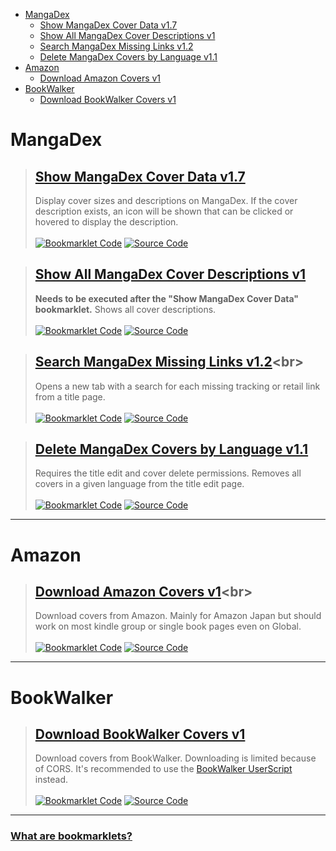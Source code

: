 [Bookmarklet Code]: https://img.shields.io/badge/Bookmarklet%20Code-b5e853?style=for-the-badge
[Source Code]: https://img.shields.io/badge/Source%20Code-3c3c3c?style=for-the-badge

- [MangaDex](#mangadex)
	- [Show MangaDex Cover Data v1.7](#show-mangadex-cover-data-v17)
	- [Show All MangaDex Cover Descriptions v1](#show-all-mangadex-cover-descriptions-v1)
	- [Search MangaDex Missing Links v1.2](#search-mangadex-missing-links-v12)
	- [Delete MangaDex Covers by Language v1.1](#delete-mangadex-covers-by-language-v11)
- [Amazon](#amazon)
	- [Download Amazon Covers v1](#download-amazon-covers-v1)
- [BookWalker](#bookwalker)
	- [Download BookWalker Covers v1](#download-bookwalker-covers-v1)

# MangaDex
> ## [Show MangaDex Cover Data v1.7](javascript:void%20function(){function%20t(t,e,r=0){const%20o=t.match(e);if(o%26%26o[r])return%20o[r]}function%20e(t,e=100){const%20r=[...t],o=[];for(;r.length;)o.push(r.splice(0,e));return%20o}(function(){if(!/mangadex\..*/.test(window.location.hostname))return;const%20r=[],o={},s={},n={manga:[],cover:[]};if(document.querySelectorAll(%22img,%20div%22).forEach((e=%3E{const%20n=e.src||e.style.getPropertyValue(%22background-image%22);if(!/\/covers\/+[-0-9a-f]{20,}\/+[-0-9a-f]{20,}[^/]+(%3F:[%3F%23].*)%3F$/.test(n))return;const%20a=t(n,/[-0-9a-f]{20,}/),i=t(n,/([-0-9a-f]{20,}\.[^/.]*)\.[0-9]+\.[^/.%3F%23]*([%3F%23].*)%3F$/,1)||t(n,/[-0-9a-f]{20,}\.[^/.]*%3F$/);if(!a||!i)return;const%20c=t=%3E{t[a]||(t[a]=[]),t[a].includes(i)||t[a].push(i)};%22executed%22!==e.getAttribute(%22cover-data-bookmarklet%22)%3F(r.push(e),e.setAttribute(%22cover-data-bookmarklet%22,%22executed%22),c(o)):c(s)})),Object.keys(o).length%3C=0)return%20document.querySelector('[cover-data-bookmarklet=%22executed%22]')%3Falert(%22No%20new%20covers%20were%20found%20on%20this%20page%20since%20the%20last%20time%20this%20bookmarklet%20was%20executed!%22):alert(%22No%20covers%20are%20found%20on%20this%20page!%22);for(const%20t%20in%20o){const%20e=s[t]%3Fs[t].length:0;o[t].length+e%3E1%3Fn.cover.push(t):n.manga.push(t)}function%20a(t,e,r=0){return%20new%20Promise(((o,s)=%3E{const%20n=%22cover%22===e,a=t.map((t=%3En%3F`manga[]=${t}`:`ids[]=${t}`)).join(%22%26%22);let%20i=`https://api.mangadex.org/${e}%3F${a}%26includes[]=cover_art%26limit=100%26contentRating[]=safe%26contentRating[]=suggestive%26contentRating[]=erotica%26contentRating[]=pornographic%26offset=${r}`;if(n%26%26(i=`https://api.mangadex.org/${e}%3Forder[volume]=asc%26${a}%26limit=100%26offset=${r}`),r%3E1e3)return%20s(new%20Error(`Offset%20is%20bigger%20than%201000:\n%20${i}`));fetch(i).then((t=%3E{o(t.json())})).catch(s)}))}(function(){const%20t=[];return%20new%20Promise(((r,o)=%3E{(async%20function(){for(const%20r%20in%20n){const%20o=%22cover%22===r,s=e(n[r]);for(const%20e%20in%20s){const%20n=s[e],i=await%20a(n,r);if(o){t.push(...i.data);for(let%20e=i.limit;e%3Ci.total;e+=i.limit){const%20o=await%20a(n,r,e);t.push(...o.data)}}else%20i.data.forEach((e=%3E{const%20r=e.relationships.find((t=%3E%22cover_art%22===t.type));r%26%26(r.relationships=[{type:e.type,id:e.id}],t.push(r))}))}}return%20t})().then(r).catch(o)}))})().then((t=%3E{r.forEach((e=%3E{const%20r=e.src||e.style.getPropertyValue(%22background-image%22);t.forEach((t=%3E{const%20o=t.relationships.find((t=%3E%22manga%22===t.type));if(o%26%26new%20RegExp(`${o.id}/${t.attributes.fileName}`).test(r)){const%20r=new%20Image;r.src=`https://mangadex.org/covers/${o.id}/${t.attributes.fileName}`,r.onload=()=%3E{const%20o=document.createElement(%22span%22),s=document.createElement(%22span%22);if(t.attributes.description){o.setAttribute(%22title%22,t.attributes.description),o.style.setProperty(%22position%22,%22absolute%22);const%20e=document.createElementNS(%22http://www.w3.org/2000/svg%22,%22svg%22);e.classList.add(%22cover-data-bookmarklet-show-description%22),e.setAttribute(%22fill%22,%22none%22),e.setAttribute(%22viewBox%22,%220%200%2024%2024%22),e.setAttribute(%22stroke-width%22,%221.5%22),e.setAttribute(%22stroke%22,%22currentColor%22),e.style.setProperty(%22width%22,%221.5rem%22),e.style.setProperty(%22height%22,%221.5rem%22);const%20r=document.createElementNS(%22http://www.w3.org/2000/svg%22,%22path%22);r.setAttribute(%22stroke-linecap%22,%22round%22),r.setAttribute(%22stroke-linejoin%22,%22round%22),r.setAttribute(%22d%22,%22M11.25%2011.25l.041-.02a.75.75%200%20011.063.852l-.708%202.836a.75.75%200%20001.063.853l.041-.021M21%2012a9%209%200%2011-18%200%209%209%200%200118%200zm-9-3.75h.008v.008H12V8.25z%22),e.appendChild(r),e.addEventListener(%22click%22,(t=%3E{t.stopPropagation(),t.preventDefault(),s.style.setProperty(%22display%22,%22flex%22)})),o.appendChild(e);const%20n=document.createElement(%22span%22);n.innerText=t.attributes.description,n.style.setProperty(%22max-height%22,%22100%25%22),n.style.setProperty(%22margin%22,%221rem%22),n.style.setProperty(%22text-align%22,%22center%22),s.style.setProperty(%22position%22,%22absolute%22),s.style.setProperty(%22width%22,%22100%25%22),s.style.setProperty(%22height%22,%22100%25%22),s.style.setProperty(%22overflow-y%22,%22auto%22),s.style.setProperty(%22display%22,%22none%22),s.style.setProperty(%22align-items%22,%22center%22),s.style.setProperty(%22justify-content%22,%22center%22),s.style.setProperty(%22background-color%22,%22var(--md-accent)%22),s.addEventListener(%22click%22,(t=%3E{t.stopPropagation(),t.preventDefault(),s.style.setProperty(%22display%22,%22none%22)})),s.appendChild(n)}const%20n=document.createElement(%22span%22),a=`${r.width}x${r.height}`;if(n.innerText=a,n.setAttribute(%22title%22,a),n.style.setProperty(%22position%22,%22absolute%22),n.style.setProperty(%22top%22,%220%22),e%20instanceof%20HTMLImageElement){if(n.style.setProperty(%22padding%22,%220.5rem%200.5rem%201rem%22),n.style.setProperty(%22color%22,%22%23fff%22),n.style.setProperty(%22left%22,%220%22),n.style.setProperty(%22width%22,%22100%25%22),n.style.setProperty(%22background%22,%22linear-gradient(0deg,transparent,rgba(0,0,0,0.8))%22),n.style.setProperty(%22border-top-right-radius%22,%220.25rem%22),n.style.setProperty(%22border-top-left-radius%22,%220.25rem%22),!e.parentElement)return;if(e.parentElement.appendChild(n),!t.attributes.description)return;return%20o.style.setProperty(%22top%22,%220%22),o.style.setProperty(%22right%22,%220%22),o.style.setProperty(%22padding%22,%220.5rem%200.5rem%201rem%22),o.style.setProperty(%22color%22,%22%23fff%22),s.style.setProperty(%22border-radius%22,%220.25rem%22),void%20e.parentElement.append(o,s)}n.style.setProperty(%22padding%22,%220%200.4rem%200.1rem%22),n.style.setProperty(%22background-color%22,%22var(--md-accent)%22),n.style.setProperty(%22border-bottom-left-radius%22,%224px%22),n.style.setProperty(%22border-bottom-right-radius%22,%224px%22),e.appendChild(n),t.attributes.description%26%26(o.style.setProperty(%22bottom%22,%220%22),o.style.setProperty(%22left%22,%220%22),o.style.setProperty(%22padding%22,%220.1rem%22),o.style.setProperty(%22background-color%22,%22var(--md-accent)%22),o.style.setProperty(%22border-top-right-radius%22,%224px%22),e.append(o,s))}}}))}))})).catch((t=%3E{console.error(t),alert(%22Failed%20to%20fetch%20cover%20data!%22)}))})();}();)<br>
> Display cover sizes and descriptions on MangaDex. If the cover description exists, an icon will be shown that can be clicked or hovered to display the description.<br><br>
> [![Bookmarklet Code]](https://github.com/rRoler/Bookmarklets/blob/main/dist/mangadex/show_cover_data.min.js) [![Source Code]](https://github.com/rRoler/Bookmarklets/blob/main/src/mangadex/show_cover_data.ts)

> ## [Show All MangaDex Cover Descriptions v1](javascript:void%20function(){(function(){if(!/mangadex\..*/.test(window.location.hostname))return;document.querySelectorAll(%22.cover-data-bookmarklet-show-description%22).forEach((e=%3Ee.dispatchEvent(new%20MouseEvent(%22click%22))))})();}();)<br>
> **Needs to be executed after the "Show MangaDex Cover Data" bookmarklet.** Shows all cover descriptions.<br><br>
> [![Bookmarklet Code]](https://github.com/rRoler/Bookmarklets/blob/main/dist/mangadex/show_all_cover_descriptions.min.js) [![Source Code]](https://github.com/rRoler/Bookmarklets/blob/main/src/mangadex/show_all_cover_descriptions.ts)

> ## [Search MangaDex Missing Links v1.2](javascript:void%20function(){function%20t(t,a,e=0){const%20n=t.match(a);if(n%26%26n[e])return%20n[e]}(function(){if(!/mangadex\..*/.test(window.location.hostname))return;const%20a={al:%22https://anilist.co/search/manga%3Fsearch=%22,ap:%22https://www.anime-planet.com/manga/all%3Fname=%22,bw:%22https://bookwalker.jp/search/%3Fqcat=2%26word=%22,kt:%22https://kitsu.io/manga%3Fsubtype=manga%26text=%22,mu:%22https://www.mangaupdates.com/search.html%3Fsearch=%22,nu:%22https://www.novelupdates.com/%3Fs=%22,amz:%22https://www.amazon.co.jp/s%3Frh=n:466280%26k=%22,cdj:%22https://www.cdjapan.co.jp/searchuni%3Fterm.media_format=BOOK%26q=%22,ebj:%22https://ebookjapan.yahoo.co.jp/search/%3Fkeyword=%22,mal:%22https://myanimelist.net/manga.php%3Fq=%22};if(/\/create\/title/.test(window.location.pathname)){const%20t=prompt(%22Enter%20a%20title%20to%20search%20for%22);if(!t)return;for(const%20e%20in%20a)window.open(a[e]+t,%22_blank%22,%22noopener,noreferrer%22);return}const%20e=t(window.location.pathname,/\/title\/+([-0-9a-f]{20,})/,1)||t(window.location.pathname,/\/title\/edit\/+([-0-9a-f]{20,})/,1),n=t(window.location.href,/\/draft\/+([-0-9a-f]{20,})/,1)||t(window.location.href,/\/draft\/+([-0-9a-f]{20,})\/edit/,1)||t(window.location.href,/\/title\/+([-0-9a-f]{20,})\%3Fdraft=true/,1)||t(window.location.href,/\/title\/edit\/+([-0-9a-f]{20,})\%3Fdraft=true/,1),o=n||e;if(!o)return%20alert(%22This%20is%20not%20a%20title%20page!%22);const%20r=t=%3E{const%20a=localStorage.getItem(t);if(a)return%20JSON.parse(a)},i=r(%22oidc.user:https://auth.mangadex.org/realms/mangadex:mangadex-frontend-stable%22)||r(%22oidc.user:https://auth.mangadex.org/realms/mangadex:mangadex-frontend-canary%22);fetch(`https://api.mangadex.org/manga${n%3F%22/draft/%22:%22/%22}${o}`,{headers:{Authorization:n%3F`${i.token_type}%20${i.access_token}`:%22%22}}).then((t=%3Et.json())).then((t=%3E{if(JSON.stringify(Object.keys(a))===JSON.stringify(Object.keys(t.data.attributes.links)))return%20alert(%22All%20links%20are%20already%20added!%22);const%20e=t.data.attributes.originalLanguage;let%20n;try{n=t.data.attributes.altTitles.find((t=%3Et[e]))}catch(t){console.debug(%22No%20alt%20titles%20found%22)}let%20o=n%3Fn[e]:t.data.attributes.title.en||%22%22;if(o=prompt(%22Enter%20a%20title%20to%20search%20for%22,o),o)for(const%20e%20in%20a)t.data.attributes.links[e]||window.open(a[e]+o,%22_blank%22,%22noopener,noreferrer%22)})).catch((t=%3E{console.error(t),alert(%22Failed%20to%20fetch%20title%20info!%22)}))})();}();)<br>
> Opens a new tab with a search for each missing tracking or retail link from a title page.<br><br>
> [![Bookmarklet Code]](https://github.com/rRoler/Bookmarklets/blob/main/dist/mangadex/search_missing_links.min.js) [![Source Code]](https://github.com/rRoler/Bookmarklets/blob/main/src/mangadex/search_missing_links.ts)

> ## [Delete MangaDex Covers by Language v1.1](javascript:void%20function(){(function(){if(!/mangadex\..*/.test(window.location.hostname))return;const%20e=prompt(%22Language%20name:%22,%22Japanese%22);if(!e)return;const%20n=[];document.querySelectorAll(%22div.page-sizer%22).forEach((t=%3E{const%20o=t.parentElement;if(!o)return;const%20l=o.querySelector(%22.close%22),r=o.querySelector(%22.placeholder-text.with-label%22);l%26%26r%26%26e.toLowerCase().replaceAll(%22%20%22,%22%22).includes(r.innerText.toLowerCase().replaceAll(%22%20%22,%22%22))%26%26(l.dispatchEvent(new%20MouseEvent(%22click%22)),n.push(t))})),n.length%3E0%3Fconsole.log(%22Deleted%20covers:%22,n):alert(%22No%20covers%20in%20given%20language%20found!%22)})();}();)<br>
> Requires the title edit and cover delete permissions. Removes all covers in a given language from the title edit page.<br><br>
> [![Bookmarklet Code]](https://github.com/rRoler/Bookmarklets/blob/main/dist/mangadex/del_covers_by_lang.min.js) [![Source Code]](https://github.com/rRoler/Bookmarklets/blob/main/src/mangadex/del_covers_by_lang.ts)

***
# Amazon
> ## [Download Amazon Covers v1](javascript:void%20function(){function%20t(t,n){const%20e=t%20instanceof%20Blob,r=e%3FURL.createObjectURL(t):t,o=document.createElement(%22a%22);o.href=r,o.download=n,o.target=%22_blank%22,o.rel=%22noopener%20noreferrer%22,o.dispatchEvent(new%20MouseEvent(%22click%22)),e%26%26URL.revokeObjectURL(r)}var%20n=Uint8Array,e=Uint16Array,r=Uint32Array,o=new%20n([0,0,0,0,0,0,0,0,1,1,1,1,2,2,2,2,3,3,3,3,4,4,4,4,5,5,5,5,0,0,0,0]),i=new%20n([0,0,0,0,1,1,2,2,3,3,4,4,5,5,6,6,7,7,8,8,9,9,10,10,11,11,12,12,13,13,0,0]),a=function(t,n){for(var%20o=new%20e(31),i=0;i%3C31;++i)o[i]=n+=1%3C%3Ct[i-1];var%20a=new%20r(o[30]);for(i=1;i%3C30;++i)for(var%20c=o[i];c%3Co[i+1];++c)a[c]=c-o[i]%3C%3C5|i;return[o,a]},c=a(o,2),l=c[0],s=c[1];l[28]=258,s[258]=28,a(i,0);for(var%20h=new%20e(32768),f=0;f%3C32768;++f){var%20u=(43690%26f)%3E%3E%3E1|(21845%26f)%3C%3C1;u=(61680%26(u=(52428%26u)%3E%3E%3E2|(13107%26u)%3C%3C2))%3E%3E%3E4|(3855%26u)%3C%3C4,h[f]=((65280%26u)%3E%3E%3E8|(255%26u)%3C%3C8)%3E%3E%3E1}var%20d=new%20n(288);for(f=0;f%3C144;++f)d[f]=8;for(f=144;f%3C256;++f)d[f]=9;for(f=256;f%3C280;++f)d[f]=7;for(f=280;f%3C288;++f)d[f]=8;var%20v=new%20n(32);for(f=0;f%3C32;++f)v[f]=5;var%20g=[%22unexpected%20EOF%22,%22invalid%20block%20type%22,%22invalid%20length/literal%22,%22invalid%20distance%22,%22stream%20finished%22,%22no%20stream%20handler%22,,%22no%20callback%22,%22invalid%20UTF-8%20data%22,%22extra%20field%20too%20long%22,%22date%20not%20in%20range%201980-2099%22,%22filename%20too%20long%22,%22stream%20finishing%22,%22invalid%20zip%20data%22],p=function(t,n,e){var%20r=new%20Error(n||g[t]);if(r.code=t,Error.captureStackTrace%26%26Error.captureStackTrace(r,p),!e)throw%20r;return%20r},w=new%20n(0),m=function(){for(var%20t=new%20Int32Array(256),n=0;n%3C256;++n){for(var%20e=n,r=9;--r;)e=(1%26e%26%26-306674912)^e%3E%3E%3E1;t[n]=e}return%20t}(),y=function(t,n,e){for(;e;++n)t[n]=e,e%3E%3E%3E=8},E=%22undefined%22!=typeof%20TextEncoder%26%26new%20TextEncoder,A=%22undefined%22!=typeof%20TextDecoder%26%26new%20TextDecoder;try{A.decode(w,{stream:!0}),1}catch(t){}function%20z(t,o){if(o){for(var%20i=new%20n(t.length),a=0;a%3Ct.length;++a)i[a]=t.charCodeAt(a);return%20i}if(E)return%20E.encode(t);var%20c=t.length,l=new%20n(t.length+(t.length%3E%3E1)),s=0,h=function(t){l[s++]=t};for(a=0;a%3Cc;++a){if(s+5%3El.length){var%20f=new%20n(s+8+(c-a%3C%3C1));f.set(l),l=f}var%20u=t.charCodeAt(a);u%3C128||o%3Fh(u):u%3C2048%3F(h(192|u%3E%3E6),h(128|63%26u)):u%3E55295%26%26u%3C57344%3F(h(240|(u=65536+(1047552%26u)|1023%26t.charCodeAt(++a))%3E%3E18),h(128|u%3E%3E12%2663),h(128|u%3E%3E6%2663),h(128|63%26u)):(h(224|u%3E%3E12),h(128|u%3E%3E6%2663),h(128|63%26u))}return%20function(t,o,i){(null==o||o%3C0)%26%26(o=0),(null==i||i%3Et.length)%26%26(i=t.length);var%20a=new(2==t.BYTES_PER_ELEMENT%3Fe:4==t.BYTES_PER_ELEMENT%3Fr:n)(i-o);return%20a.set(t.subarray(o,i)),a}(l,0,s)}var%20b=function(t){var%20n=0;if(t)for(var%20e%20in%20t){var%20r=t[e].length;r%3E65535%26%26p(9),n+=r+4}return%20n},T=function(t,n,e,r,o,i,a,c){var%20l=r.length,s=e.extra,h=c%26%26c.length,f=b(s);y(t,n,null!=a%3F33639248:67324752),n+=4,null!=a%26%26(t[n++]=20,t[n++]=e.os),t[n]=20,n+=2,t[n++]=e.flag%3C%3C1|(i%3C0%26%268),t[n++]=o%26%268,t[n++]=255%26e.compression,t[n++]=e.compression%3E%3E8;var%20u=new%20Date(null==e.mtime%3FDate.now():e.mtime),d=u.getFullYear()-1980;if((d%3C0||d%3E119)%26%26p(10),y(t,n,d%3C%3C25|u.getMonth()+1%3C%3C21|u.getDate()%3C%3C16|u.getHours()%3C%3C11|u.getMinutes()%3C%3C5|u.getSeconds()%3E%3E%3E1),n+=4,-1!=i%26%26(y(t,n,e.crc),y(t,n+4,i%3C0%3F-i-2:i),y(t,n+8,e.size)),y(t,n+12,l),y(t,n+14,f),n+=16,null!=a%26%26(y(t,n,h),y(t,n+6,e.attrs),y(t,n+10,a),n+=14),t.set(r,n),n+=l,f)for(var%20v%20in%20s){var%20g=s[v],w=g.length;y(t,n,+v),y(t,n+2,w),t.set(g,n+4),n+=4+w}return%20h%26%26(t.set(c,n),n+=h),n},x=function(){function%20t(t){var%20n;this.filename=t,this.c=(n=-1,{p:function(t){for(var%20e=n,r=0;r%3Ct.length;++r)e=m[255%26e^t[r]]^e%3E%3E%3E8;n=e},d:function(){return~n}}),this.size=0,this.compression=0}return%20t.prototype.process=function(t,n){this.ondata(null,t,n)},t.prototype.push=function(t,n){this.ondata||p(5),this.c.p(t),this.size+=t.length,n%26%26(this.crc=this.c.d()),this.process(t,n||!1)},t}(),k=function(){function%20t(t){this.ondata=t,this.u=[],this.d=1}return%20t.prototype.add=function(t){var%20e=this;if(this.ondata||p(5),2%26this.d)this.ondata(p(4+8*(1%26this.d),0,1),null,!1);else{var%20r=z(t.filename),o=r.length,i=t.comment,a=i%26%26z(i),c=o!=t.filename.length||a%26%26i.length!=a.length,l=o+b(t.extra)+30;o%3E65535%26%26this.ondata(p(11,0,1),null,!1);var%20s=new%20n(l);T(s,0,t,r,c,-1);var%20h=[s],f=function(){for(var%20t=0,n=h;t%3Cn.length;t++){var%20r=n[t];e.ondata(null,r,!1)}h=[]},u=this.d;this.d=0;var%20d=this.u.length,v=function(t,n){var%20e={};for(var%20r%20in%20t)e[r]=t[r];for(var%20r%20in%20n)e[r]=n[r];return%20e}(t,{f:r,u:c,o:a,t:function(){t.terminate%26%26t.terminate()},r:function(){if(f(),u){var%20t=e.u[d+1];t%3Ft.r():e.d=1}u=1}}),g=0;t.ondata=function(r,o,i){if(r)e.ondata(r,o,i),e.terminate();else%20if(g+=o.length,h.push(o),i){var%20a=new%20n(16);y(a,0,134695760),y(a,4,t.crc),y(a,8,g),y(a,12,t.size),h.push(a),v.c=g,v.b=l+g+16,v.crc=t.crc,v.size=t.size,u%26%26v.r(),u=1}else%20u%26%26f()},this.u.push(v)}},t.prototype.end=function(){var%20t=this;2%26this.d%3Fthis.ondata(p(4+8*(1%26this.d),0,1),null,!0):(this.d%3Fthis.e():this.u.push({r:function(){1%26t.d%26%26(t.u.splice(-1,1),t.e())},t:function(){}}),this.d=3)},t.prototype.e=function(){for(var%20t=0,e=0,r=0,o=0,i=this.u;o%3Ci.length;o++){r+=46+(v=i[o]).f.length+b(v.extra)+(v.o%3Fv.o.length:0)}for(var%20a,c,l,s,h,f=new%20n(r+22),u=0,d=this.u;u%3Cd.length;u++){var%20v=d[u];T(f,t,v,v.f,v.u,-v.c-2,e,v.o),t+=46+v.f.length+b(v.extra)+(v.o%3Fv.o.length:0),e+=v.b}a=f,c=t,l=this.u.length,s=r,h=e,y(a,c,101010256),y(a,c+8,l),y(a,c+10,l),y(a,c+12,s),y(a,c+16,h),this.ondata(null,f,!0),this.d=2},t.prototype.terminate=function(){for(var%20t=0,n=this.u;t%3Cn.length;t++){n[t].t()}this.d=2},t}();(function(){if(!/www.amazon.*/.test(window.location.hostname))return;const%20n=document.querySelectorAll(%22.itemImageLink%22),e=t=%3Efunction(t,n,e=0){const%20r=t.match(n);if(r%26%26r[e])return%20r[e]}(t,/(%3F:[/dp]|$)([A-Z0-9]{10})/,1),r=t=%3E`https://${window.location.hostname}/images/P/${t}.01.MAIN._SCRM_.jpg`;if(n.length%3E0){const%20o=Array.from(n).map((t=%3Ee(t.href)));return%20n.length%3E4%26%26confirm(%22Since%20you're%20downloading%20more%20than%204%20covers,%20would%20you%20like%20to%20zip%20them%3F%22)%3Ffunction(e){const%20o=[],i=new%20k(((n,e,r)=%3E{n%3Falert(%22Failed%20to%20zip%20covers!%22):o.push(e),r%26%26t(new%20Blob(o,{type:%22application/zip%22}),%22covers.zip%22)}));e.forEach((t=%3E{if(!t)return;c(r(t),t)}));let%20a=0;function%20c(t,e){const%20r=new%20FileReader;r.onload=t=%3E{if(!t.target)return++a;const%20r=new%20Uint8Array(t.target.result),o=new%20x(`${e}.jpg`);i.add(o),o.push(r,!0),++a,a%3E=n.length%26%26i.end()},fetch(t).then((t=%3Et.blob())).then((t=%3E{try{r.readAsArrayBuffer(t)}catch(t){console.error(%22Failed%20to%20zip%20cover!%22,t)}})).catch((t=%3Econsole.error(%22Failed%20to%20fetch%20cover!%22,t)))}}(o):void%20i(o)}const%20o=e(window.location.href);if(!o)return%20alert(%22No%20covers%20found%20on%20this%20page!%22);function%20i(n){n.forEach((n=%3E{n%26%26t(r(n),`${n}.jpg`)}))}i([o])})();}();)<br>
> Download covers from Amazon. Mainly for Amazon Japan but should work on most kindle group or single book pages even on Global.<br><br>
> [![Bookmarklet Code]](https://github.com/rRoler/Bookmarklets/blob/main/dist/amazon/download_covers.min.js) [![Source Code]](https://github.com/rRoler/Bookmarklets/blob/main/src/amazon/download_covers.ts)

***
# BookWalker
> ## [Download BookWalker Covers v1](javascript:void%20function(){function%20e(e,t,o=0){const%20n=e.match(t);if(n%26%26n[o])return%20n[o]}(function(){if(!/bookwalker.jp/.test(window.location.hostname))return;let%20t=document.querySelectorAll(%22img.lazy%22);(/de([-0-9a-f]{20,}\/.*)%3F$/.test(window.location.pathname)||document.querySelector(%22%23js-episode-list%22))%26%26(t=document.querySelectorAll('meta[property=%22og:image%22]'));const%20o=Array.from(t).map((t=%3E(t=%3E{const%20o=e(t,/:\/\/[^/]*\/([0-9]+)\/[0-9a-zA-Z_]+(\.[^/.]*)$/,1)||e(t,/:\/\/[^/]*\/(\D+)([0-9]+)(\.[^/.]*)$/,2);if(o)return/:\/\/c.bookwalker.jp\/thumbnailImage_[0-9]+\.[^/.]*$/.test(t)%3FparseInt(o)-1:parseInt(o.split(%22%22).reverse().join(%22%22))-1})(t.getAttribute(%22data-original%22)||t.getAttribute(%22data-srcset%22)||t.src||t.content)));if(t.length%3E4%26%26!confirm(%22You%20are%20about%20to%20download%20more%20than%204%20covers!%22))return;(function(e){e.forEach((e=%3E{e%26%26function(e,t){const%20o=e%20instanceof%20Blob,n=o%3FURL.createObjectURL(e):e,r=document.createElement(%22a%22);r.href=n,r.download=t,r.target=%22_blank%22,r.rel=%22noopener%20noreferrer%22,r.dispatchEvent(new%20MouseEvent(%22click%22)),o%26%26URL.revokeObjectURL(n)}((e=%3E`https://c.bookwalker.jp/coverImage_${e}.jpg`)(e),`${e}.jpg`)}))})(o)})();}();)<br>
> Download covers from BookWalker. Downloading is limited because of CORS. It's recommended to use the [BookWalker UserScript](https://github.com/rRoler/UserScripts/blob/master/Public/tampermonkey/bookwalker.js) instead.<br><br>
> [![Bookmarklet Code]](https://github.com/rRoler/Bookmarklets/blob/main/dist/bookwalker/download_covers.min.js) [![Source Code]](https://github.com/rRoler/Bookmarklets/blob/main/src/bookwalker/download_covers.ts)

***
### [What are bookmarklets?](https://en.wikipedia.org/wiki/Bookmarklet)